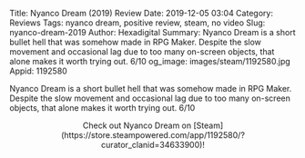 Title: Nyanco Dream (2019) Review
Date: 2019-12-05 03:04
Category: Reviews
Tags: nyanco dream, positive review, steam, no video
Slug: nyanco-dream-2019
Author: Hexadigital
Summary: Nyanco Dream is a short bullet hell that was somehow made in RPG Maker. Despite the slow movement and occasional lag due to too many on-screen objects, that alone makes it worth trying out. 6/10
og_image: images/steam/1192580.jpg
Appid: 1192580

Nyanco Dream is a short bullet hell that was somehow made in RPG Maker. Despite the slow movement and occasional lag due to too many on-screen objects, that alone makes it worth trying out. 6/10

<center>Check out Nyanco Dream on [Steam](https://store.steampowered.com/app/1192580/?curator_clanid=34633900)!</center>